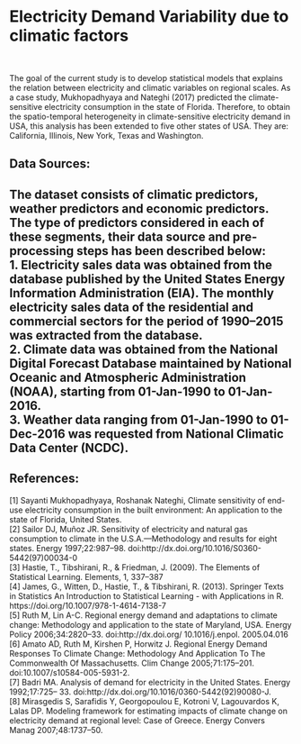<h1>Electricity Demand Variability due to climatic factors</h1></br>

The goal of the current study is to develop statistical models that explains the relation between electricity and climatic variables on regional scales. As a case study, Mukhopadhyaya and Nateghi (2017) predicted the climate-sensitive electricity consumption in the state of Florida. Therefore, to obtain the spatio-temporal heterogeneity in climate-sensitive electricity demand in USA, this analysis has been extended to five other states of USA. They are: California, Illinois, New York, Texas and Washington.

<h2>Data Sources:<h2>
The dataset consists of climatic predictors, weather predictors and economic predictors. The type of predictors considered in each of these segments, their data source and pre-processing steps has been described below:</br>
1. Electricity sales data was obtained from the database published by the United States Energy Information Administration (EIA). The monthly electricity sales data of the residential and commercial sectors for the period of 1990–2015 was extracted from the database.</br>
2. Climate data was obtained from the National Digital Forecast Database maintained by National Oceanic and Atmospheric Administration (NOAA), starting from 01-Jan-1990 to 01-Jan-2016.</br>
3. Weather data ranging from 01-Jan-1990 to 01-Dec-2016 was requested from National Climatic Data Center (NCDC).</br>

<h2>References:</h2>
[1] Sayanti Mukhopadhyaya, Roshanak Nateghi, Climate sensitivity of end-use electricity consumption in the built environment: An application to the state of Florida, United States.</br>
[2] Sailor DJ, Muñoz JR. Sensitivity of electricity and natural gas consumption to climate in the U.S.A.—Methodology and results for eight states. Energy 1997;22:987–98. doi:http://dx.doi.org/10.1016/S0360-5442(97)00034-0</br>
[3] Hastie, T., Tibshirani, R., & Friedman, J. (2009). The Elements of Statistical Learning. Elements, 1, 337–387</br>
[4] James, G., Witten, D., Hastie, T., & Tibshirani, R. (2013). Springer Texts in Statistics An Introduction to Statistical Learning - with Applications in R. https://doi.org/10.1007/978-1-4614-7138-7</br>
[5] Ruth M, Lin A-C. Regional energy demand and adaptations to climate change: Methodology and
application to the state of Maryland, USA. Energy Policy 2006;34:2820–33. doi:http://dx.doi.org/ 10.1016/j.enpol. 2005.04.016</br>
[6] Amato AD, Ruth M, Kirshen P, Horwitz J. Regional Energy Demand Responses To Climate Change: Methodology And Application To The Commonwealth Of Massachusetts. Clim Change 2005;71:175–201. doi:10.1007/s10584-005-5931-2.</br>
[7] Badri MA. Analysis of demand for electricity in the United States. Energy 1992;17:725– 33. doi:http://dx.doi.org/10.1016/0360-5442(92)90080-J.</br>
[8] Mirasgedis S, Sarafidis Y, Georgopoulou E, Kotroni V, Lagouvardos K, Lalas DP. Modeling framework for estimating impacts of climate change on electricity demand at regional level: Case of Greece. Energy Convers Manag 2007;48:1737–50.</br>
